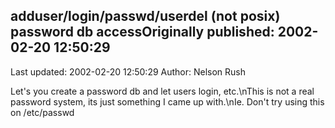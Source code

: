 ## adduser/login/passwd/userdel (not posix) password db accessOriginally published: 2002-02-20 12:50:29 
Last updated: 2002-02-20 12:50:29 
Author: Nelson Rush 
 
Let's you create a password db and let users login, etc.\nThis is not a real password system, its just something I came up with.\nIe. Don't try using this on /etc/passwd